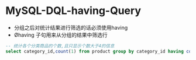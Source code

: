 # MySQL-DQL-having-Query

- 分组之后对统计结果进行筛选的话必须使用having
- Øhaving 子句用来从分组的结果中筛选行

```sql
-- 统计各个分类商品的个数,且只显示个数大于4的信息
select category_id,count(1) from product group by category_id having count(1) > 4
```

